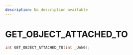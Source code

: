 ```yaml
---
description: No description available 
---
```


# GET_OBJECT_ATTACHED_TO

```cpp
int GET_OBJECT_ATTACHED_TO(int _Unk0);
```